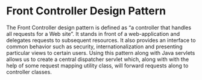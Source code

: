 # Front Controller Design Pattern

The Front Controller design pattern is defined as “a controller that handles all requests for a Web site”. It stands in front of a web-application and delegates requests to subsequent resources. It also provides an interface to common behavior such as security, internationalization and presenting particular views to certain users. Using this pattern along with Java servlets allows us to create a central dispatcher servlet which, along with with the help of some request mapping utility class, will forward requests along to controller classes. 